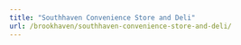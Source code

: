 ```yaml
---
title: "Southhaven Convenience Store and Deli"
url: /brookhaven/southhaven-convenience-store-and-deli/
---
```

